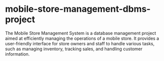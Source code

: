 # mobile-store-management-dbms-project
The Mobile Store Management System is a database management project aimed at efficiently managing the operations of a mobile store. It provides a user-friendly interface for store owners and staff to handle various tasks, such as managing inventory, tracking sales, and handling customer information.
